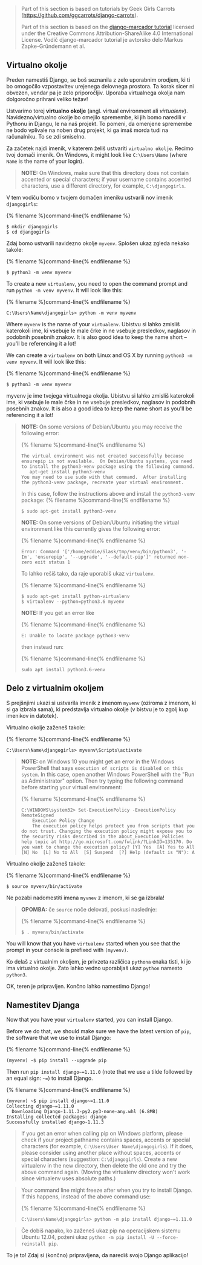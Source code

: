 > Part of this section is based on tutorials by Geek Girls Carrots (https://github.com/ggcarrots/django-carrots).
> 
> Part of this section is based on the [django-marcador tutorial](http://django-marcador.keimlink.de/) licensed under the Creative Commons Attribution-ShareAlike 4.0 International License. Vodič django-marcador tutorial je avtorsko delo Markus Zapke-Gründemann et al.

## Virtualno okolje

Preden namestiš Django, se boš seznanila z zelo uporabnim orodjem, ki ti bo omogočilo vzpostavitev urejenega delovnega prostora. Ta korak sicer ni obvezen, vendar pa je zelo priporočljiv. Uporaba virtualnega okolja nam dolgoročno prihrani veliko težav!

Ustvarimo torej **virtualno okolje** (angl. virtual environment ali *virtualenv*). Navidezno/virtualno okolje bo omejilo spremembe, ki jih bomo naredili v Pythonu in Djangu, le na naš projekt. To pomeni, da omenjene spremembe ne bodo vplivale na noben drug projekt, ki ga imaš morda tudi na računalniku. To se zdi smiselno.

Za začetek najdi imenik, v katerem želiš ustvariti `virtualno okolje`. Recimo tvoj domači imenik. On Windows, it might look like `C:\Users\Name` (where `Name` is the name of your login).

> **NOTE:** On Windows, make sure that this directory does not contain accented or special characters; if your username contains accented characters, use a different directory, for example, `C:\djangogirls`.

V tem vodiču bomo v tvojem domačen imeniku ustvarili nov imenik `djangogirls`:

{% filename %}command-line{% endfilename %}

    $ mkdir djangogirls
    $ cd djangogirls
    

Zdaj bomo ustvarili navidezno okolje `myvenv`. Splošen ukaz zgleda nekako takole:

{% filename %}command-line{% endfilename %}

    $ python3 -m venv myvenv
    

<!--sec data-title="Virtual environment: Windows" data-id="virtualenv_installation_windows"
data-collapse=true ces-->

To create a new `virtualenv`, you need to open the command prompt and run `python -m venv myvenv`. It will look like this:

{% filename %}command-line{% endfilename %}

    C:\Users\Name\djangogirls> python -m venv myvenv
    

Where `myvenv` is the name of your `virtualenv`. Ubistvu si lahko zmisliš katerokoli ime, ki vsebuje le male črke in ne vsebuje presledkov, naglasov in podobnih posebnih znakov. It is also good idea to keep the name short – you'll be referencing it a lot!

<!--endsec-->

<!--sec data-title="Virtual environment: Linux and OS X" data-id="virtualenv_installation_linuxosx"
data-collapse=true ces-->

We can create a `virtualenv` on both Linux and OS X by running `python3 -m venv myvenv`. It will look like this:

{% filename %}command-line{% endfilename %}

    $ python3 -m venv myvenv
    

myvenv je ime tvojega virtualnega okolja. Ubistvu si lahko zmisliš katerokoli ime, ki vsebuje le male črke in ne vsebuje presledkov, naglasov in podobnih posebnih znakov. It is also a good idea to keep the name short as you'll be referencing it a lot!

> **NOTE:** On some versions of Debian/Ubuntu you may receive the following error:
> 
> {% filename %}command-line{% endfilename %}
> 
>     The virtual environment was not created successfully because ensurepip is not available.  On Debian/Ubuntu systems, you need to install the python3-venv package using the following command.
>        apt-get install python3-venv
>     You may need to use sudo with that command.  After installing the python3-venv package, recreate your virtual environment.
>     
> 
> In this case, follow the instructions above and install the `python3-venv` package: {% filename %}command-line{% endfilename %}
> 
>     $ sudo apt-get install python3-venv
>     
> 
> **NOTE:** On some versions of Debian/Ubuntu initiating the virtual environment like this currently gives the following error:
> 
> {% filename %}command-line{% endfilename %}
> 
>     Error: Command '['/home/eddie/Slask/tmp/venv/bin/python3', '-Im', 'ensurepip', '--upgrade', '--default-pip']' returned non-zero exit status 1
>     
> 
> To lahko rešiš tako, da raje uporabiš ukaz `virtualenv`.
> 
> {% filename %}command-line{% endfilename %}
> 
>     $ sudo apt-get install python-virtualenv
>     $ virtualenv --python=python3.6 myvenv
>     
> 
> **NOTE:** If you get an error like
> 
> {% filename %}command-line{% endfilename %}
> 
>     E: Unable to locate package python3-venv
>     
> 
> then instead run:
> 
> {% filename %}command-line{% endfilename %}
> 
>     sudo apt install python3.6-venv
>     

<!--endsec-->

## Delo z virtualnim okoljem

S prejšnjimi ukazi si ustvarila imenik z imenom `myvenv` (oziroma z imenom, ki si ga izbrala sama), ki predstavlja virtualno okolje (v bistvu je to zgolj kup imenikov in datotek).

<!--sec data-title="Working with virtualenv: Windows" data-id="virtualenv_windows"
data-collapse=true ces-->

Virtualno okolje zaženeš takole:

{% filename %}command-line{% endfilename %}

    C:\Users\Name\djangogirls> myvenv\Scripts\activate
    

> **NOTE:** on Windows 10 you might get an error in the Windows PowerShell that says `execution of scripts is disabled on this system`. In this case, open another Windows PowerShell with the "Run as Administrator" option. Then try typing the following command before starting your virtual environment:
> 
> {% filename %}command-line{% endfilename %}
> 
>     C:\WINDOWS\system32> Set-ExecutionPolicy -ExecutionPolicy RemoteSigned
>         Execution Policy Change
>         The execution policy helps protect you from scripts that you do not trust. Changing the execution policy might expose you to the security risks described in the about_Execution_Policies help topic at http://go.microsoft.com/fwlink/?LinkID=135170. Do you want to change the execution policy? [Y] Yes  [A] Yes to All  [N] No  [L] No to All  [S] Suspend  [?] Help (default is "N"): A
>     

<!--endsec-->

<!--sec data-title="Working with virtualenv: Linux and OS X" data-id="virtualenv_linuxosx"
data-collapse=true ces-->

Virtualno okolje zaženeš takole:

{% filename %}command-line{% endfilename %}

    $ source myvenv/bin/activate
    

Ne pozabi nadomestiti imena `myvnev` z imenom, ki se ga izbrala!

> **OPOMBA:** če `source` noče delovati, poskusi naslednje:
> 
> {% filename %}command-line{% endfilename %}
> 
>     $ . myvenv/bin/activate
>     

<!--endsec-->

You will know that you have `virtualenv` started when you see that the prompt in your console is prefixed with `(myvenv)`.

Ko delaš z virtualnim okoljem, je privzeta različica `pythona` enaka tisti, ki jo ima virtualno okolje. Zato lahko vedno uporabljaš ukaz `python` namesto `python3`.

OK, teren je pripravljen. Končno lahko namestimo Django!

## Namestitev Djanga

Now that you have your `virtualenv` started, you can install Django.

Before we do that, we should make sure we have the latest version of `pip`, the software that we use to install Django:

{% filename %}command-line{% endfilename %}

    (myvenv) ~$ pip install --upgrade pip
    

Then run `pip install django~=1.11.0` (note that we use a tilde followed by an equal sign: `~=`) to install Django.

{% filename %}command-line{% endfilename %}

    (myvenv) ~$ pip install django~=1.11.0
    Collecting django~=1.11.0
      Downloading Django-1.11.3-py2.py3-none-any.whl (6.8MB)
    Installing collected packages: django
    Successfully installed django-1.11.3
    

<!--sec data-title="Installing Django: Windows" data-id="django_err_windows"
data-collapse=true ces-->

> If you get an error when calling pip on Windows platform, please check if your project pathname contains spaces, accents or special characters (for example, `C:\Users\User Name\djangogirls`). If it does, please consider using another place without spaces, accents or special characters (suggestion: `C:\djangogirls`). Create a new virtualenv in the new directory, then delete the old one and try the above command again. (Moving the virtualenv directory won't work since virtualenv uses absolute paths.)

<!--endsec-->

<!--sec data-title="Installing Django: Windows 8 and Windows 10" data-id="django_err_windows8and10"
data-collapse=true ces-->

> Your command line might freeze after when you try to install Django. If this happens, instead of the above command use:
> 
> {% filename %}command-line{% endfilename %}
> 
>     C:\Users\Name\djangogirls> python -m pip install django~=1.11.0
>     

<!--endsec-->

<!--sec data-title="Installing Django: Linux" data-id="django_err_linux"
data-collapse=true ces-->

> Če dobiš napako, ko zaženeš ukaz pip na operacijskem sistemu Ubuntu 12.04, poženi ukaz `python -m pip install -U --force-reinstall pip`.

<!--endsec-->

To je to! Zdaj si (končno) pripravljena, da narediš svojo Django aplikacijo!